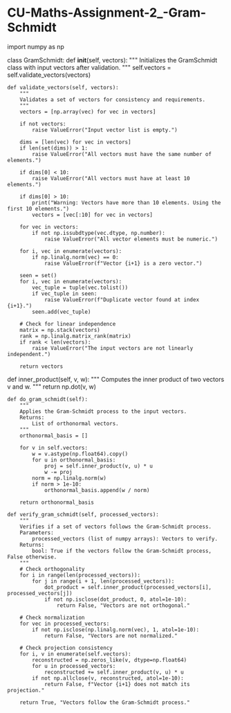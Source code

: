# CU-Maths-Assignment-2_-Gram-Schmidt
import numpy as np

class GramSchmidt:
    def __init__(self, vectors):
        """
        Initializes the GramSchmidt class with input vectors after validation.
        """
        self.vectors = self.validate_vectors(vectors)

    def validate_vectors(self, vectors):
        """
        Validates a set of vectors for consistency and requirements.
        """
        vectors = [np.array(vec) for vec in vectors]

        if not vectors:
            raise ValueError("Input vector list is empty.")

        dims = [len(vec) for vec in vectors]
        if len(set(dims)) > 1:
            raise ValueError("All vectors must have the same number of elements.")

        if dims[0] < 10:
            raise ValueError("All vectors must have at least 10 elements.")

        if dims[0] > 10:
            print("Warning: Vectors have more than 10 elements. Using the first 10 elements.")
            vectors = [vec[:10] for vec in vectors]

        for vec in vectors:
            if not np.issubdtype(vec.dtype, np.number):
                raise ValueError("All vector elements must be numeric.")

        for i, vec in enumerate(vectors):
            if np.linalg.norm(vec) == 0:
                raise ValueError(f"Vector {i+1} is a zero vector.")

        seen = set()
        for i, vec in enumerate(vectors):
            vec_tuple = tuple(vec.tolist())
            if vec_tuple in seen:
                raise ValueError(f"Duplicate vector found at index {i+1}.")
            seen.add(vec_tuple)

        # Check for linear independence
        matrix = np.stack(vectors)
        rank = np.linalg.matrix_rank(matrix)
        if rank < len(vectors):
            raise ValueError("The input vectors are not linearly independent.")

        return vectors
def inner_product(self, v, w):
        """
        Computes the inner product of two vectors v and w.
        """
        return np.dot(v, w)

    def do_gram_schmidt(self):
        """
        Applies the Gram-Schmidt process to the input vectors.
        Returns:
            List of orthonormal vectors.
        """
        orthonormal_basis = []
        
        for v in self.vectors:
            w = v.astype(np.float64).copy()
            for u in orthonormal_basis:
                proj = self.inner_product(v, u) * u
                w -= proj
            norm = np.linalg.norm(w)
            if norm > 1e-10:
                orthonormal_basis.append(w / norm)

        return orthonormal_basis

    def verify_gram_schmidt(self, processed_vectors):
        """
        Verifies if a set of vectors follows the Gram-Schmidt process.
        Parameters:
            processed_vectors (list of numpy arrays): Vectors to verify.
        Returns:
            bool: True if the vectors follow the Gram-Schmidt process, False otherwise.
        """
        # Check orthogonality
        for i in range(len(processed_vectors)):
            for j in range(i + 1, len(processed_vectors)):
                dot_product = self.inner_product(processed_vectors[i], processed_vectors[j])
                if not np.isclose(dot_product, 0, atol=1e-10):
                    return False, "Vectors are not orthogonal."

        # Check normalization
        for vec in processed_vectors:
            if not np.isclose(np.linalg.norm(vec), 1, atol=1e-10):
                return False, "Vectors are not normalized."

        # Check projection consistency
        for i, v in enumerate(self.vectors):
            reconstructed = np.zeros_like(v, dtype=np.float64)
            for u in processed_vectors:
                reconstructed += self.inner_product(v, u) * u
            if not np.allclose(v, reconstructed, atol=1e-10):
                return False, f"Vector {i+1} does not match its projection."

        return True, "Vectors follow the Gram-Schmidt process."
